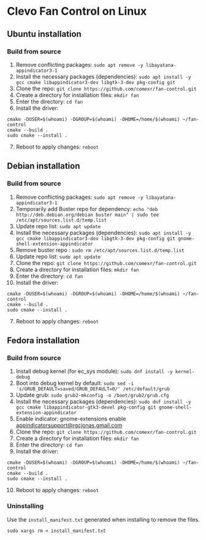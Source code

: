# Clevo Fan Control on Linux

## Ubuntu installation

### Build from source
1. Remove conflicting packages: `sudo apt remove -y libayatana-appindicator3-1`
2. Install the necessary packages (dependencies): `sudo apt install -y gcc cmake libappindicator3-dev libgtk-3-dev pkg-config git`
3. Clone the repo: `git clone https://github.com/comexr/fan-control.git`
4. Create a directory for installation files: `mkdir fan`
5. Enter the directory: `cd fan`
6. Install the driver: 
```shell
cmake -DUSER=$(whoami) -DGROUP=$(whoami) -DHOME=/home/$(whoami) ~/fan-control
cmake --build .
sudo cmake --install .
```
7. Reboot to apply changes: `reboot`

## Debian installation

### Build from source
1. Remove conflicting packages: `sudo apt remove -y libayatana-appindicator3-1`
2. Temporarily add Buster repo for dependency: `echo "deb http://deb.debian.org/debian buster main" | sudo tee /etc/apt/sources.list.d/temp.list`
3. Update repo list: `sudo apt update`
4. Install the necessary packages (dependencies): `sudo apt install -y gcc cmake libappindicator3-dev libgtk-3-dev pkg-config git gnome-shell-extension-appindicator`
5. Remove buster repo : `sudo rm /etc/apt/sources.list.d/temp.list`
6. Update repo list: `sudo apt update`
7. Clone the repo: `git clone https://github.com/comexr/fan-control.git`
8. Create a directory for installation files: `mkdir fan`
9. Enter the directory: `cd fan`
10. Install the driver: 
```shell
cmake -DUSER=$(whoami) -DGROUP=$(whoami) -DHOME=/home/$(whoami) ~/fan-control
cmake --build .
sudo cmake --install .
```
7. Reboot to apply changes: `reboot`


## Fedora installation
### Build from source
1. Install debug kernel (for ec_sys module): `sudo dnf install -y kernel-debug`
2. Boot into debug kernel by default: `sudo sed -i 's/GRUB_DEFAULT=saved/GRUB_DEFAULT=0/' /etc/default/grub`
3. Update grub: `sudo grub2-mkconfig -o /boot/grub2/grub.cfg`
4. Install the necessary packages (dependencies): `sudo dnf install -y gcc cmake libappindicator-gtk3-devel pkg-config git gnome-shell-extension-appindicator`
5. Enable indicator: gnome-extensions enable appindicatorsupport@rgcjonas.gmail.com
6. Clone the repo: `git clone https://github.com/comexr/fan-control.git`
7. Create a directory for installation files: `mkdir fan`
8. Enter the directory: `cd fan`
9. Install the driver: 
```shell
cmake -DUSER=$(whoami) -DGROUP=$(whoami) -DHOME=/home/$(whoami) ~/fan-control
cmake --build .
sudo cmake --install .
```
10. Reboot to apply changes: `reboot`

### Uninstalling

Use the `install_manifest.txt` generated when installing to remove the
files.

```shell
sudo xargs rm < install_manifest.txt
```
